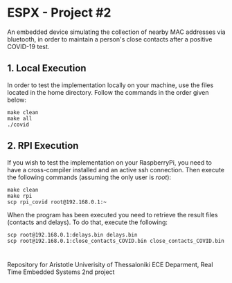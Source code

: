# ESPX - Project #2

An embedded device simulating the collection of nearby MAC addresses via bluetooth, in order to maintain a person's close contacts after a positive COVID-19 test.

## **1. Local Execution**
In order to test the implementation locally on your machine, use the files located in the home directory. Follow the commands in the order given below:

```
make clean
make all
./covid
```

## **2. RPI Execution**
If you wish to test the implementation on your RaspberryPi, you need to have a cross-compiler installed and an active ssh connection. Then execute the following commands (assuming the only user is *root*):

```
make clean
make rpi
scp rpi_covid root@192.168.0.1:~
```

When the program has been executed you need to retrieve the result files (contacts and delays). To do that, execute the following:

```
scp root@192.168.0.1:delays.bin delays.bin
scp root@192.168.0.1:close_contacts_COVID.bin close_contacts_COVID.bin
```

#

Repository for Aristotle Univerisity of Thessaloniki ECE Deparment, Real Time Embedded Systems 2nd project 
